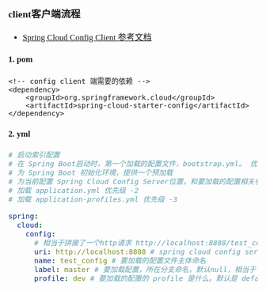 <span  style="font-family: Simsun,serif; font-size: 17px; ">

### client客户端流程

- [Spring Cloud Config Client 参考文档](https://docs.spring.io/spring-cloud-config/docs/2.2.5.RELEASE/reference/html/#_spring_cloud_config_client)

#### 1. pom

~~~
<!-- config client 端需要的依赖 -->
<dependency>
    <groupId>org.springframework.cloud</groupId>
    <artifactId>spring-cloud-starter-config</artifactId>
</dependency>
~~~

#### 2. yml

~~~bootstrap.yml
# 启动索引配置
# 在 Spring Boot启动时，第一个加载的配置文件，bootstrap.yml。 优先级 -1
# 为 Spring Boot 初始化环境，提供一个预加载
# 为当前配置 Spring Cloud Config Server位置，和要加载的配置相关参数
# 加载 application.yml 优先级 -2
# 加载 application-profiles.yml 优先级 -3

spring:
  cloud:
    config:
      # 相当于拼接了一个http请求 http://localhost:8888/test_config/default/master
      uri: http://localhost:8888 # spring cloud config server 所在位置。默认值
      name: test_config # 要加载的配置文件主体命名
      label: master # 要加载配置，所在分支命名，默认null，相当于 master
      profile: dev # 要加载的配置的 profile 是什么。默认是 default,dev
~~~

</span>